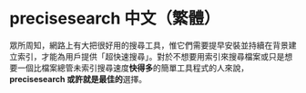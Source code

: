 # precisesearch 中文（繁體）
眾所周知，網路上有大把很好用的搜尋工具，惟它們需要提早安裝並持續在背景建立索引，才能為用戶提供「超快速搜尋」。對於不想要用索引來搜尋檔案或只是想要一個比檔案總管未索引搜尋速度**快得多**的簡單工具程式的人來說，**precisesearch 或許就是最佳的**選擇。
